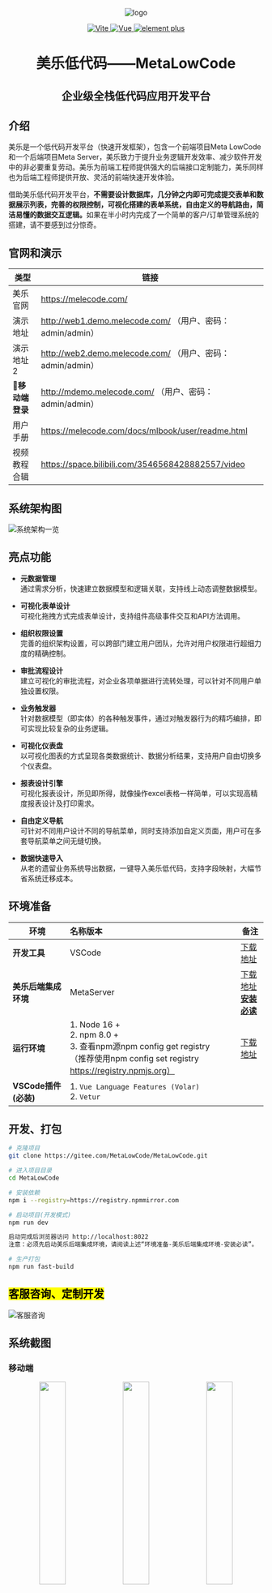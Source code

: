 
<div align="center">

![logo](https://melecode.com/assets/img/brand/mlc_logo.png)

<p align="center">
	<a href="https://vitejs.dev/" target="_blank">
		<img src="https://img.shields.io/badge/Vite-4.x-green" alt="Vite">
	</a>
	<a href="https://v3.vuejs.org/" target="_blank">
		<img src="https://img.shields.io/badge/Vue.js-3.x-green" alt="Vue">
	</a>
	<a href="https://element-plus.gitee.io/#/zh-CN/component/changelog" target="_blank">
		<img src="https://img.shields.io/badge/element--plus-latest-blue" alt="element plus">
	</a>
</p>

<h1>美乐低代码——MetaLowCode</h1>
<h2>企业级全栈低代码应用开发平台</h2>

</div>

## 介绍
美乐是一个低代码开发平台（快速开发框架），包含一个前端项目Meta LowCode和一个后端项目Meta Server，美乐致力于提升业务逻辑开发效率、减少软件开发中的非必要重复劳动。美乐为前端工程师提供强大的后端接口定制能力，美乐同样也为后端工程师提供开放、灵活的前端快速开发体验。

借助美乐低代码开发平台，<b>不需要设计数据库，几分钟之内即可完成提交表单和数据展示列表，完善的权限控制，可视化搭建的表单系统，自由定义的导航路由，简洁易懂的数据交互逻辑。</b>如果在半小时内完成了一个简单的客户/订单管理系统的搭建，请不要感到过分惊奇。

## 官网和演示

| 类型          | 链接                                                 |
|-------------|----------------------------------------------------|
| 美乐官网        | https://melecode.com/                              |
| 演示地址        | http://web1.demo.melecode.com/ （用户、密码：admin/admin） |
| 演示地址2       | http://web2.demo.melecode.com/ （用户、密码：admin/admin） |
| 📱**移动端登录** | http://mdemo.melecode.com/ （用户、密码：admin/admin）     |
| 用户手册        | https://melecode.com/docs/mlbook/user/readme.html  |
| 视频教程合辑      | https://space.bilibili.com/3546568428882557/video  |


## 系统架构图

![系统架构一览](https://mlimgs.ks3-cn-beijing.ksyuncs.com/mlc_architecture.png)


## 亮点功能

- **元数据管理**   
通过需求分析，快速建立数据模型和逻辑关联，支持线上动态调整数据模型。
	

- **可视化表单设计**   
可视化拖拽方式完成表单设计，支持组件高级事件交互和API方法调用。


- **组织权限设置**   
完善的组织架构设置，可以跨部门建立用户团队，允许对用户权限进行超细力度的精确控制。
	


- **审批流程设计**   
建立可视化的审批流程，对企业各项单据进行流转处理，可以针对不同用户单独设置权限。
	

- **业务触发器**   
针对数据模型（即实体）的各种触发事件，通过对触发器行为的精巧编排，即可实现比较复杂的业务逻辑。
	

- **可视化仪表盘**   
以可视化图表的方式呈现各类数据统计、数据分析结果，支持用户自由切换多个仪表盘。
	

- **报表设计引擎**   
可视化报表设计，所见即所得，就像操作excel表格一样简单，可以实现高精度报表设计及打印需求。
	

- **自由定义导航**   
可针对不同用户设计不同的导航菜单，同时支持添加自定义页面，用户可在多套导航菜单之间无缝切换。
	

- **数据快速导入**   
从老的遗留业务系统导出数据，一键导入美乐低代码，支持字段映射，大幅节省系统迁移成本。
	


## 环境准备

| 环境               | 名称版本                                                 | 备注                                                                                    |
|------------------|:-----------------------------------------------------|---------------------------------------------------------------------------------------|
| **开发工具**         | VSCode                                               | [下载地址](https://code.visualstudio.com/Download)                                        |
| **美乐后端集成环境**     | MetaServer                                           | [下载地址](https://melecode.com/#downloadModal)   <br/> [**安装必读**](https://docs.qq.com/doc/p/9415a4c09eebbf6dd31c7566579647049fadcaaa) |
| **运行环境**         | 1. Node 16 +       <br/> 2. npm 8.0 +       <br/> 3. 查看npm源npm config get registry<br/>（推荐使用npm config set registry https://registry.npmjs.org）                | [下载地址](http://nodejs.cn/download)                                                     |
| **VSCode插件(必装)** | 1. `Vue Language Features (Volar) ` <br/> 2. `Vetur` |                                                                                       |



## 开发、打包
``` sh
# 克隆项目
git clone https://gitee.com/MetaLowCode/MetaLowCode.git

# 进入项目目录
cd MetaLowCode

# 安装依赖
npm i --registry=https://registry.npmmirror.com

# 启动项目(开发模式)
npm run dev

启动完成后浏览器访问 http://localhost:8022
注意：必须先启动美乐后端集成环境，请阅读上述“环境准备-美乐后端集成环境-安装必读”。

# 生产打包
npm run fast-build
```

## <mark>客服咨询、定制开发</mark>
![客服咨询](https://mlimgs.ks3-cn-beijing.ksyuncs.com/wework_contact.png)

## 系统截图

### 移动端

<center>
	<img src="https://mlimgs.ks3-cn-beijing.ksyuncs.com/mlc_screen_m01.png" width="32%">
	<img src="https://mlimgs.ks3-cn-beijing.ksyuncs.com/mlc_screen_m02.png" width="32%">
	<img src="https://mlimgs.ks3-cn-beijing.ksyuncs.com/mlc_screen_m03.png" width="32%">
</center>

<center>
	<img src="https://mlimgs.ks3-cn-beijing.ksyuncs.com/mlc_screen_m04.png" width="32%">
	<img src="https://mlimgs.ks3-cn-beijing.ksyuncs.com/mlc_screen_m05.png" width="32%">
	<img src="https://mlimgs.ks3-cn-beijing.ksyuncs.com/mlc_screen_m06.png" width="32%">
</center>

<center>
	<img src="https://mlimgs.ks3-cn-beijing.ksyuncs.com/mlc_screen_m07.png" width="32%">
	<img src="https://mlimgs.ks3-cn-beijing.ksyuncs.com/mlc_screen_m08.png" width="32%">
	<img src="https://mlimgs.ks3-cn-beijing.ksyuncs.com/mlc_screen_m09.png" width="32%">
</center>

### PC端
![仪表盘](https://mlimgs.ks3-cn-beijing.ksyuncs.com/mlc_screen_01.png)

![表单设计](https://mlimgs.ks3-cn-beijing.ksyuncs.com/mlc_screen_02.png)

![业务流程](https://mlimgs.ks3-cn-beijing.ksyuncs.com/mlc_screen_03.png)

![业务触发器](https://mlimgs.ks3-cn-beijing.ksyuncs.com/mlc_screen_04.png)

![客户详情](https://mlimgs.ks3-cn-beijing.ksyuncs.com/mlc_screen_05.png)

![报表引擎](https://mlimgs.ks3-cn-beijing.ksyuncs.com/mlc_screen_06.png)


## 开源协议
MIT License
